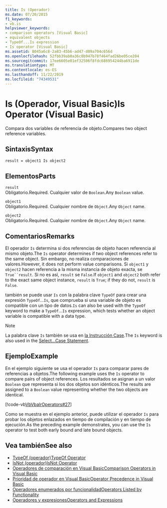 ```yaml
---
title: Is (Operador)
ms.date: 07/20/2015
f1_keywords:
- vb.is
helpviewer_keywords:
- comparison operators [Visual Basic]
- equivalent objects
- TypeOf...Is expression
- Is operator [Visual Basic]
ms.assetid: 8045a6c8-2a83-45b6-ad47-d09a704c656d
ms.openlocfilehash: 52fbb39ab0a36c8b947b78f464fad26be05ce204
ms.sourcegitcommit: 17ee6605e01ef32506f8fdc686954244ba6911de
ms.translationtype: MT
ms.contentlocale: es-ES
ms.lasthandoff: 11/22/2019
ms.locfileid: "74349531"
---
```

# <a name="is-operator-visual-basic"></a><span data-ttu-id="fe2be-102">Is (Operador, Visual Basic)</span><span class="sxs-lookup"><span data-stu-id="fe2be-102">Is Operator (Visual Basic)</span></span>
<span data-ttu-id="fe2be-103">Compara dos variables de referencia de objeto.</span><span class="sxs-lookup"><span data-stu-id="fe2be-103">Compares two object reference variables.</span></span>  
  
## <a name="syntax"></a><span data-ttu-id="fe2be-104">Sintaxis</span><span class="sxs-lookup"><span data-stu-id="fe2be-104">Syntax</span></span>  
  
```vb  
result = object1 Is object2  
```  
  
## <a name="parts"></a><span data-ttu-id="fe2be-105">Elementos</span><span class="sxs-lookup"><span data-stu-id="fe2be-105">Parts</span></span>  
 `result`  
 <span data-ttu-id="fe2be-106">Obligatorio.</span><span class="sxs-lookup"><span data-stu-id="fe2be-106">Required.</span></span> <span data-ttu-id="fe2be-107">Cualquier valor de `Boolean`.</span><span class="sxs-lookup"><span data-stu-id="fe2be-107">Any `Boolean` value.</span></span>  
  
 `object1`  
 <span data-ttu-id="fe2be-108">Obligatorio.</span><span class="sxs-lookup"><span data-stu-id="fe2be-108">Required.</span></span> <span data-ttu-id="fe2be-109">Cualquier nombre de `Object`.</span><span class="sxs-lookup"><span data-stu-id="fe2be-109">Any `Object` name.</span></span>  
  
 `object2`  
 <span data-ttu-id="fe2be-110">Obligatorio.</span><span class="sxs-lookup"><span data-stu-id="fe2be-110">Required.</span></span> <span data-ttu-id="fe2be-111">Cualquier nombre de `Object`.</span><span class="sxs-lookup"><span data-stu-id="fe2be-111">Any `Object` name.</span></span>  
  
## <a name="remarks"></a><span data-ttu-id="fe2be-112">Comentarios</span><span class="sxs-lookup"><span data-stu-id="fe2be-112">Remarks</span></span>  
 <span data-ttu-id="fe2be-113">El operador `Is` determina si dos referencias de objeto hacen referencia al mismo objeto.</span><span class="sxs-lookup"><span data-stu-id="fe2be-113">The `Is` operator determines if two object references refer to the same object.</span></span> <span data-ttu-id="fe2be-114">Sin embargo, no realiza comparaciones de valores.</span><span class="sxs-lookup"><span data-stu-id="fe2be-114">However, it does not perform value comparisons.</span></span> <span data-ttu-id="fe2be-115">Si `object1` y `object2` hacen referencia a la misma instancia de objeto exacta, se `True``result`. Si no es así, `result` se `False`.</span><span class="sxs-lookup"><span data-stu-id="fe2be-115">If `object1` and `object2` both refer to the exact same object instance, `result` is `True`; if they do not, `result` is `False`.</span></span>  
  
 <span data-ttu-id="fe2be-116">también se puede usar `Is` con la palabra clave `TypeOf` para crear una expresión `TypeOf`...`Is`, que comprueba si una variable de objeto es compatible con un tipo de datos.</span><span class="sxs-lookup"><span data-stu-id="fe2be-116">`Is` can also be used with the `TypeOf` keyword to make a `TypeOf`...`Is` expression, which tests whether an object variable is compatible with a data type.</span></span>  
  
> [!NOTE]
> <span data-ttu-id="fe2be-117">La palabra clave `Is` también se usa en [la Instrucción Case](../../../visual-basic/language-reference/statements/select-case-statement.md).</span><span class="sxs-lookup"><span data-stu-id="fe2be-117">The `Is` keyword is also used in the [Select...Case Statement](../../../visual-basic/language-reference/statements/select-case-statement.md).</span></span>  
  
## <a name="example"></a><span data-ttu-id="fe2be-118">Ejemplo</span><span class="sxs-lookup"><span data-stu-id="fe2be-118">Example</span></span>  
 <span data-ttu-id="fe2be-119">En el ejemplo siguiente se usa el operador `Is` para comparar pares de referencias a objetos.</span><span class="sxs-lookup"><span data-stu-id="fe2be-119">The following example uses the `Is` operator to compare pairs of object references.</span></span> <span data-ttu-id="fe2be-120">Los resultados se asignan a un valor `Boolean` que representa si los dos objetos son idénticos.</span><span class="sxs-lookup"><span data-stu-id="fe2be-120">The results are assigned to a `Boolean` value representing whether the two objects are identical.</span></span>  
  
 [!code-vb[VbVbalrOperators#27](~/samples/snippets/visualbasic/VS_Snippets_VBCSharp/VbVbalrOperators/VB/Class1.vb#27)]  
  
 <span data-ttu-id="fe2be-121">Como se muestra en el ejemplo anterior, puede utilizar el operador `Is` para probar los objetos enlazados en tiempo de compilación y en tiempo de ejecución.</span><span class="sxs-lookup"><span data-stu-id="fe2be-121">As the preceding example demonstrates, you can use the `Is` operator to test both early bound and late bound objects.</span></span>  
  
## <a name="see-also"></a><span data-ttu-id="fe2be-122">Vea también</span><span class="sxs-lookup"><span data-stu-id="fe2be-122">See also</span></span>

- [<span data-ttu-id="fe2be-123">TypeOf (operador)</span><span class="sxs-lookup"><span data-stu-id="fe2be-123">TypeOf Operator</span></span>](../../../visual-basic/language-reference/operators/typeof-operator.md)
- [<span data-ttu-id="fe2be-124">IsNot (operador)</span><span class="sxs-lookup"><span data-stu-id="fe2be-124">IsNot Operator</span></span>](../../../visual-basic/language-reference/operators/isnot-operator.md)
- [<span data-ttu-id="fe2be-125">Operadores de comparación en Visual Basic</span><span class="sxs-lookup"><span data-stu-id="fe2be-125">Comparison Operators in Visual Basic</span></span>](../../../visual-basic/programming-guide/language-features/operators-and-expressions/comparison-operators.md)
- [<span data-ttu-id="fe2be-126">Prioridad de operador en Visual Basic</span><span class="sxs-lookup"><span data-stu-id="fe2be-126">Operator Precedence in Visual Basic</span></span>](../../../visual-basic/language-reference/operators/operator-precedence.md)
- [<span data-ttu-id="fe2be-127">Operadores enumerados por funcionalidad</span><span class="sxs-lookup"><span data-stu-id="fe2be-127">Operators Listed by Functionality</span></span>](../../../visual-basic/language-reference/operators/operators-listed-by-functionality.md)
- [<span data-ttu-id="fe2be-128">Operadores y expresiones</span><span class="sxs-lookup"><span data-stu-id="fe2be-128">Operators and Expressions</span></span>](../../../visual-basic/programming-guide/language-features/operators-and-expressions/index.md)
